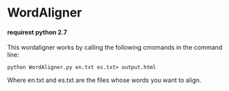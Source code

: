 # WordAligner
#### requirest python 2.7
This wordaligner works by calling the following cmomands in the command line:
```
python WordAligner.py en.txt es.txt> output.html
```
Where en.txt and es.txt are the files whose words you want to align.
